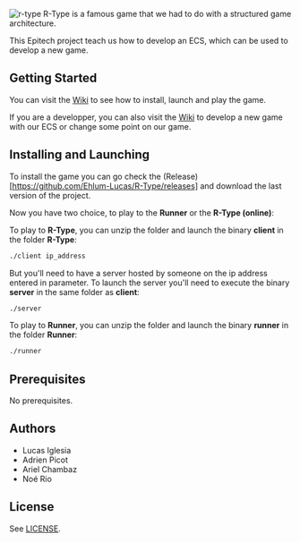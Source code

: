 ![r-type](https://m.media-amazon.com/images/I/911DV9FiRTL.png)
R-Type is a famous game that we had to do with a structured game architecture.

This Epitech project teach us how to develop an ECS, which can be used to develop a new game.
## Getting Started

You can visit the [Wiki](https://github.com/EpitechPromo2026/B-CPP-500-REN-5-2-rtype-lucas.iglesia/wiki) to see how to install, launch and play the game.

If you are a developper, you can also visit the [Wiki](https://github.com/EpitechPromo2026/B-CPP-500-REN-5-2-rtype-lucas.iglesia/wiki) to develop a new game with our ECS or change some point on our game.
## Installing and Launching

To install the game you can go check the (Release)[https://github.com/Ehlum-Lucas/R-Type/releases] and download the last version of the project.

Now you have two choice, to play to the **Runner** or the **R-Type (online)**:

To play to **R-Type**, you can unzip the folder and launch the binary **client** in the folder **R-Type**:
```bash
./client ip_address
```
But you'll need to have a server hosted by someone on the ip address entered in parameter. To launch the server you'll need to execute the binary **server** in the same folder as **client**:
```bash
./server
```
To play to **Runner**, you can unzip the folder and launch the binary **runner** in the folder **Runner**:
```bash
./runner
```
## Prerequisites

No prerequisites.
## Authors

* Lucas Iglesia
* Adrien Picot
* Ariel Chambaz
* Noé Rio
## License

See [LICENSE](https://github.com/EpitechPromo2026/B-CPP-500-REN-5-2-rtype-lucas.iglesia/blob/Readme/LICENSE).
